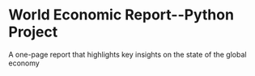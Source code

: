 # World Economic Report--Python Project
 A one-page report that highlights key insights on the state of the global economy
